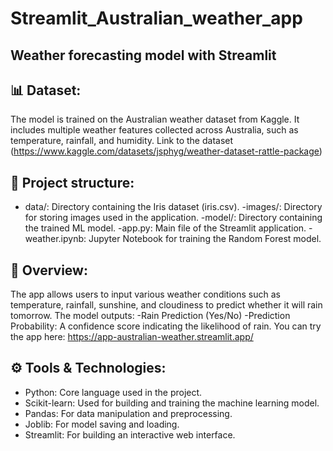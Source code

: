 # Streamlit_Australian_weather_app
## Weather forecasting model with Streamlit

##

## 📊 Dataset:
The model is trained on the Australian weather dataset from Kaggle. It includes multiple weather features collected across Australia, such as temperature, rainfall, and humidity.
Link to the dataset (https://www.kaggle.com/datasets/jsphyg/weather-dataset-rattle-package)

## 📁 Project structure:
 - data/: Directory containing the Iris dataset (iris.csv).
 -images/: Directory for storing images used in the application.
 -model/: Directory containing the trained ML model.
 -app.py: Main file of the Streamlit application.
 -weather.ipynb: Jupyter Notebook for training the Random Forest model.


## 📝 Overview:
The app allows users to input various weather conditions such as temperature, rainfall, sunshine, and cloudiness to predict whether it will rain tomorrow. The model outputs:
-Rain Prediction (Yes/No)
-Prediction Probability: A confidence score indicating the likelihood of rain.
You can try the app here: https://app-australian-weather.streamlit.app/

## ⚙️ Tools & Technologies:
 - Python: Core language used in the project.
 - Scikit-learn: Used for building and training the machine learning model.
 - Pandas: For data manipulation and preprocessing.
 - Joblib: For model saving and loading.
 - Streamlit: For building an interactive web interface.
